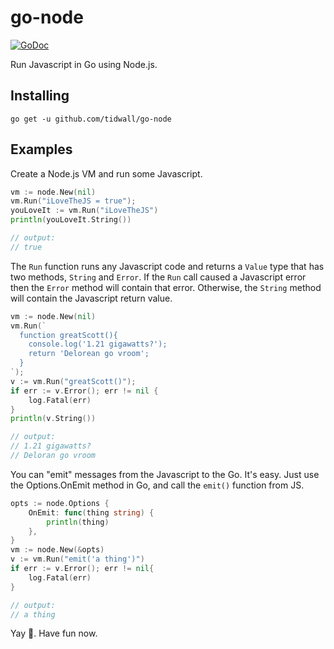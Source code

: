 # go-node

[![GoDoc](https://godoc.org/github.com/tidwall/go-node?status.svg)](https://godoc.org/github.com/tidwall/go-node)

Run Javascript in Go using Node.js.

## Installing

```
go get -u github.com/tidwall/go-node
```

## Examples

Create a Node.js VM and run some Javascript.

```go
vm := node.New(nil)
vm.Run("iLoveTheJS = true");
youLoveIt := vm.Run("iLoveTheJS")
println(youLoveIt.String()) 

// output: 
// true
```

The `Run` function runs any Javascript code and returns a `Value` type that has
two methods, `String` and `Error`. If the `Run` call caused a Javascript
error then the `Error` method will contain that error. Otherwise, the `String`
method will contain the Javascript return value.

```go
vm := node.New(nil)
vm.Run(`
  function greatScott(){ 
    console.log('1.21 gigawatts?');
    return 'Delorean go vroom';
  }
`);
v := vm.Run("greatScott()");
if err := v.Error(); err != nil {
    log.Fatal(err)
}
println(v.String())

// output:
// 1.21 gigawatts?
// Deloran go vroom
```

You can "emit" messages from the Javascript to the Go. It's easy. Just use
the Options.OnEmit method in Go, and call the `emit()` function from JS.

```go
opts := node.Options {
    OnEmit: func(thing string) {
        println(thing)
    },
}
vm := node.New(&opts)
v := vm.Run("emit('a thing')")
if err := v.Error(); err != nil{
    log.Fatal(err)
}

// output: 
// a thing
```

Yay 🎉. Have fun now.
